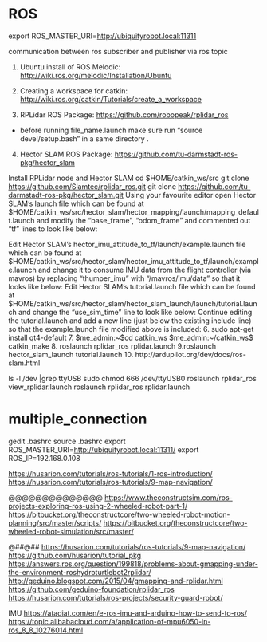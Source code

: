 # ROS
export ROS_MASTER_URI=http://ubiquityrobot.local:11311

communication between ros subscriber and publisher via  ros topic 

1.  Ubuntu install of ROS Melodic:
http://wiki.ros.org/melodic/Installation/Ubuntu

2.  Creating a workspace for catkin:
http://wiki.ros.org/catkin/Tutorials/create_a_workspace

3. RPLidar ROS Package:
https://github.com/robopeak/rplidar_ros

* before running file_name.launch make sure run “source devel/setup.bash” in a same  directory .

4. Hector SLAM ROS Package:
https://github.com/tu-darmstadt-ros-pkg/hector_slam

Install RPLidar node and Hector SLAM
cd $HOME/catkin_ws/src
git clone https://github.com/Slamtec/rplidar_ros.git
git clone https://github.com/tu-darmstadt-ros-pkg/hector_slam.git
Using your favourite editor open Hector SLAM’s launch file which can be found at $HOME/catkin_ws/src/hector_slam/hector_mapping/launch/mapping_default.launch and modify the “base_frame”, “odom_frame” and commented out “tf” lines to look like below:
<arg name="base_frame" default="base_link"/>
<arg name="odom_frame" default="base_link"/>

<node pkg="tf" type="static_transform_publisher" name="base_to_laser_broadcaster" args="0 0 0 0 0 0 base_link laser 100" />
Edit Hector SLAM’s hector_imu_attitude_to_tf/launch/example.launch file which can be found at $HOME/catkin_ws/src/hector_slam/hector_imu_attitude_to_tf/launch/example.launch and change it to consume IMU data from the flight controller (via mavros) by replacing “thumper_imu” with “/mavros/imu/data” so that it looks like below:
<remap from="imu_topic" to="/mavros/imu/data" />
Edit Hector SLAM’s tutorial.launch file which can be found at $HOME/catkin_ws/src/hector_slam/hector_slam_launch/launch/tutorial.launch and change the “use_sim_time” line to look like below:
<param name="/use_sim_time" value="false"/>
Continue editing the tutorial.launch and add a new line (just below the existing include line) so that the example.launch file modified above is included:
<include file="$(find hector_imu_attitude_to_tf)/launch/example.launch"/>
6. sudo apt-get install qt4-default
7. $me_admin:~$cd catkin_ws
   $me_admin:~/catkin_ws$ catkin_make
8. roslaunch rplidar_ros rplidar.launch
9.roslaunch hector_slam_launch tutorial.launch
10. http://ardupilot.org/dev/docs/ros-slam.html


ls -l /dev |grep ttyUSB
sudo chmod 666 /dev/ttyUSB0
roslaunch rplidar_ros view_rplidar.launch
roslaunch rplidar_ros rplidar.launch

# multiple_connection
gedit .bashrc
source .bashrc 
export ROS_MASTER_URI=http://ubiquityrobot.local:11311/
export ROS_IP=192.168.0.108

$$$$ https://husarion.com/tutorials/ros-tutorials/1-ros-introduction/
https://husarion.com/tutorials/ros-tutorials/9-map-navigation/


@@@@@@@@@@@@@@
https://www.theconstructsim.com/ros-projects-exploring-ros-using-2-wheeled-robot-part-1/
https://bitbucket.org/theconstructcore/two-wheeled-robot-motion-planning/src/master/scripts/
https://bitbucket.org/theconstructcore/two-wheeled-robot-simulation/src/master/

@##@##
https://husarion.com/tutorials/ros-tutorials/9-map-navigation/
https://github.com/husarion/tutorial_pkg
https://answers.ros.org/question/199818/problems-about-gmapping-under-the-environment-roshydroturtlebot2rplidar/
http://geduino.blogspot.com/2015/04/gmapping-and-rplidar.html
https://github.com/geduino-foundation/rplidar_ros
https://husarion.com/tutorials/ros-projects/security-guard-robot/

IMU
https://atadiat.com/en/e-ros-imu-and-arduino-how-to-send-to-ros/
https://topic.alibabacloud.com/a/application-of-mpu6050-in-ros_8_8_10276014.html
